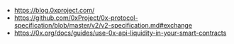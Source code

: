 - <https://blog.0xproject.com/>
- <https://github.com/0xProject/0x-protocol-specification/blob/master/v2/v2-specification.md#exchange>
- <https://0x.org/docs/guides/use-0x-api-liquidity-in-your-smart-contracts>
